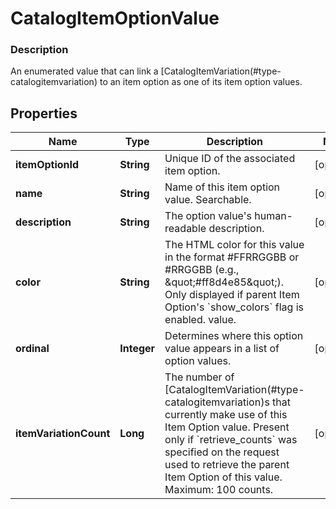 
# CatalogItemOptionValue

### Description

An enumerated value that can link a [CatalogItemVariation(#type-catalogitemvariation) to an item option as one of its item option values.

## Properties
Name | Type | Description | Notes
------------ | ------------- | ------------- | -------------
**itemOptionId** | **String** | Unique ID of the associated item option. |  [optional]
**name** | **String** | Name of this item option value. Searchable. |  [optional]
**description** | **String** | The option value&#39;s human-readable description. |  [optional]
**color** | **String** | The HTML color for this value in the format #FFRRGGBB or #RRGGBB (e.g., \&quot;#ff8d4e85\&quot;). Only displayed if parent Item Option&#39;s &#x60;show_colors&#x60; flag is enabled. value. |  [optional]
**ordinal** | **Integer** | Determines where this option value appears in a list of option values. |  [optional]
**itemVariationCount** | **Long** | The number of [CatalogItemVariation(#type-catalogitemvariation)s that currently make use of this Item Option value. Present only if &#x60;retrieve_counts&#x60; was specified on the request used to retrieve the parent Item Option of this value.  Maximum: 100 counts. |  [optional]



